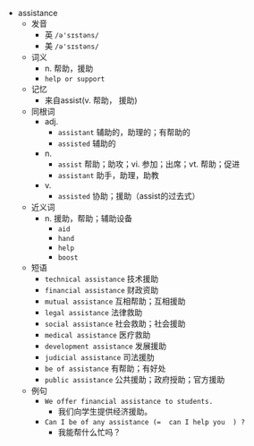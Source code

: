 - assistance
  - 发音
    - 英 `/ə'sɪstəns/`
    - 美 `/ə'sɪstəns/`
  - 词义
    - n. 帮助，援助
    - `help or support`
  - 记忆
    - 来自assist(v. 帮助， 援助)
  - 同根词
    - adj.
      - `assistant` 辅助的，助理的；有帮助的
      - `assisted` 辅助的
    - n.
      - `assist` 帮助；助攻；vi. 参加；出席；vt. 帮助；促进
      - `assistant` 助手，助理，助教
    - v.
      - `assisted` 协助；援助（assist的过去式）
  - 近义词
    - n. 援助，帮助；辅助设备
      - `aid`
      - `hand`
      - `help`
      - `boost`
  - 短语
    - `technical assistance` 技术援助 
    - `financial assistance` 财政资助 
    - `mutual assistance` 互相帮助；互相援助 
    - `legal assistance` 法律救助 
    - `social assistance` 社会救助；社会援助 
    - `medical assistance` 医疗救助 
    - `development assistance` 发展援助 
    - `judicial assistance` 司法援肋 
    - `be of assistance` 有帮助；有好处 
    - `public assistance` 公共援助；政府授助；官方援助 
  - 例句
    - `We offer financial assistance to students.`
      - 我们向学生提供经济援助。
    - `Can I be of any assistance (=  can I help you  ) ?`
      - 我能帮什么忙吗？

